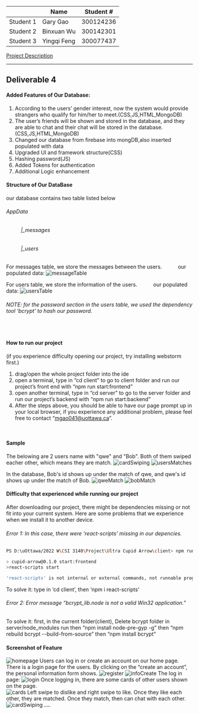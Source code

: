 |       |   Name        |   Student #   |
|  ----  | ----  | ----  |
|   Student 1   | Gary  Gao     |   300124236   |
|   Student 2   | Binxuan Wu    |   300142301   |
|   Student 3   | Yingqi Feng   |   300077437   |

 [Project Description](CSI3140%20Project%20D1.pdf)

****

## Deliverable 4
#### Added Features of Our Database:
1. According to the users’ gender interest, now the system would provide strangers who qualify for him/her to meet.(CSS,JS,HTML,MongoDB)
2. The user’s friends will be shown and stored in the database, and they are able to chat and their chat will be stored in the database.(CSS,JS,HTML,MongoDB)
3. Changed our database from firebase into mongDB,also inserted populated with data
4. Upgraded UI and framework structure(CSS)
5. Hashing password(JS)
6. Added Tokens for authentication
7. Additional Logic enhancement

#### Structure of Our DataBase
our database contains two table listed below
###### AppData
###### &nbsp;&nbsp;&nbsp;&nbsp;&nbsp;&nbsp;&nbsp;&nbsp;&nbsp;&nbsp;|_messages
###### &nbsp;&nbsp;&nbsp;&nbsp;&nbsp;&nbsp;&nbsp;&nbsp;&nbsp;&nbsp;|_users
For messages table, we store the messages between the users.
&nbsp;&nbsp;&nbsp;&nbsp;&nbsp;&nbsp;&nbsp;&nbsp;&nbsp;&nbsp;our populated data:
![messageTable](/images/D4/messageTable.png)

For  users table, we store the information of the users.
&nbsp;&nbsp;&nbsp;&nbsp;&nbsp;&nbsp;&nbsp;&nbsp;&nbsp;&nbsp;our populated data:
![usersTable](/images/D4/usersTable.png)
###### NOTE: for the password section in the users table, we used the dependency tool ‘bcrypt’ to hash our password.

&nbsp;
#### How to run our project
(if you experience difficulty opening our project, try installing webstorm first.)

1. drag/open the whole project folder into the ide
2. open a terminal, type in “cd client” to go to client folder and run our project’s front end with “npm run start:frontend”
3. open another terminal, type in “cd server” to go to the server folder and run our project’s backend with “npm run start:backend”
4. After the steps above, you should be able to have our page prompt up in your local browser, if you experience any additional problem, please feel free to contact “mgao041@uottawa.ca”.

&nbsp;
#### Sample
The belowing are 2 users name with "qwe" and "Bob". Both of them swiped eacher other, which means they are match.
![cardSwiping](/images/D4/cardSwiping.png)
![usersMatches](/images/D4/usersMatches.png)

In the database, Bob's id shows up under the match of qwe, and qwe's id shows up under the match of Bob.
![qweMatch](/images/D4/qweMatch.png)
![bobMatch](/images/D4/bobMatch.png)

#### Difficulty that experienced while running our project
After downloading our project, there might be dependencies missing or not fit into your current system. Here are some problems that we experience when we install it to another device.

###### Error 1: In this case, there were ‘react-scripts’ missing in our depencies.
```bash
PS D:\uOttawa/2022 W\CSI 3140\Project\Ultra Cupid Arrow\client> npm run start:frontend

> cupid-arrow@0.1.0 start:frontend
>react-scripts start

'react-scripts' is not internal or external commands, not runnable programs or batch files
```

To solve it:
type in  ‘cd client’, then  ‘npm i react-scripts’

###### Error 2: Error message “bcrypt_lib.node is not a valid Win32 application.”
To solve it:
first, in the current folder(client), Delete bcrypt folder in server/node_modules
run
then “npm install node-pre-gyp -g”
then “npm rebuild bcrypt --build-from-source”
then “npm install bcrypt”
&nbsp;
#### Screenshot of Feature
![homepage](/images/D4/homepage.png)
Users can log in or create an account on our home page. There is a login page for the users. By clicking on the “create an account”, the personal information form shows.
![register](/images/D4/register.png)
![infoCreate](/images/D4/infoCreate.png)
The log in page: 
![login](/images/D4/login.png)
Once logging in, there are some cards of other users shown on the page.  
![cards](/images/D4/cards.png)
Left swipe to dislike and right swipe to like. Once they like each other, they are matched. Once they match, then can chat with each other.
![cardSwiping](/images/D4/cardSwiping.png)
<img src="/images/D4/chatBox.png" alt="chatBox" style="zoom:25%;" />
